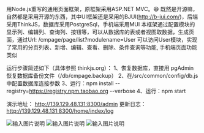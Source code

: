 用Node.js重写的通用页面框架，原框架采用ASP.NET MVC。:smile: 
既然是开源嘛，自然都是采用开源的东西，其中UI框架还是采用的BJUI(http://b-jui.com/)，后端采用ThinkJS，数据库采用PostgreSql，手机端采用MUI
本框架通过配置模块的显示列、编辑列、查询列、按钮等，可以从数据库的表或者视图取数据，生成页面，通过Url: /cmpage/page/list?modulename=User 可以访问User模块，实现了常用的分页列表、新增、编辑、查看、删除、条件查询等功能, 手机端页面功能类似

运行步骤简述如下（具体参照 thinkjs.org）：
1、恢复数据库，直接用 pgAdmin 恢复数据库备份文件（/db/cmpage.backup）
2、在/src/common/config/db.js 中配置数据库连接参数
3、运行：npm install --registry=https://registry.npm.taobao.org --verbose
4、运行：npm start

演示地址： http://139.129.48.131:8300/admin
更新日志： http://139.129.48.131:8300/home/index/log

![输入图片说明](http://git.oschina.net/uploads/images/2016/0407/171503_033281df_389947.png "模块列表")
![输入图片说明](http://git.oschina.net/uploads/images/2016/0407/171611_18aa7d89_389947.png "模块的显示列设置")
![输入图片说明](http://git.oschina.net/uploads/images/2016/0407/171717_a3be3142_389947.png "模块预览")